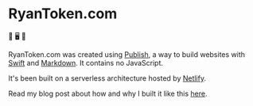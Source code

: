 # RyanToken.com

🚀 🖥️ 🚀

RyanToken.com was created using <a href="https://github.com/johnsundell/publish" target="_blank">Publish</a>, a way to build websites with <a href="https://developer.apple.com/swift/" target="_blank">Swift</a> and <a href="https://daringfireball.net/projects/markdown/" target="_blank">Markdown</a>. It contains no JavaScript.

It's been built on a serverless architecture hosted by <a href="https://netlify.com" target="_blank">Netlify</a>.

Read my blog post about how and why I built it like this <a href="https://ryantoken.com/blog/rebuilding-my-website/" target="_blank">here</a>.
